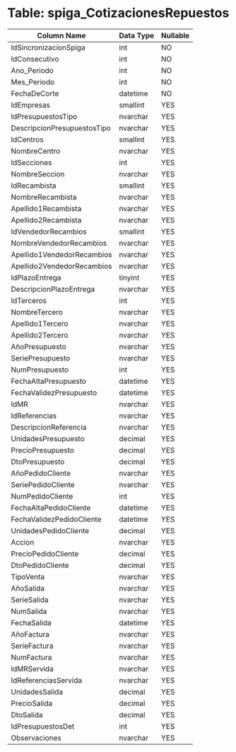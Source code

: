 # Table: spiga_CotizacionesRepuestos

| Column Name | Data Type | Nullable |
|-------------|-----------|----------|
| IdSincronizacionSpiga | int | NO |
| IdConsecutivo | int | NO |
| Ano_Periodo | int | NO |
| Mes_Periodo | int | NO |
| FechaDeCorte | datetime | NO |
| IdEmpresas | smallint | YES |
| IdPresupuestosTipo | nvarchar | YES |
| DescripcionPresupuestosTipo | nvarchar | YES |
| IdCentros | smallint | YES |
| NombreCentro | nvarchar | YES |
| IdSecciones | int | YES |
| NombreSeccion | nvarchar | YES |
| IdRecambista | smallint | YES |
| NombreRecambista | nvarchar | YES |
| Apellido1Recambista | nvarchar | YES |
| Apellido2Recambista | nvarchar | YES |
| IdVendedorRecambios | smallint | YES |
| NombreVendedorRecambios | nvarchar | YES |
| Apellido1VendedorRecambios | nvarchar | YES |
| Apellido2VendedorRecambios | nvarchar | YES |
| IdPlazoEntrega | tinyint | YES |
| DescripcionPlazoEntrega | nvarchar | YES |
| IdTerceros | int | YES |
| NombreTercero | nvarchar | YES |
| Apellido1Tercero | nvarchar | YES |
| Apellido2Tercero | nvarchar | YES |
| AñoPresupuesto | nvarchar | YES |
| SeriePresupuesto | nvarchar | YES |
| NumPresupuesto | int | YES |
| FechaAltaPresupuesto | datetime | YES |
| FechaValidezPresupuesto | datetime | YES |
| IdMR | nvarchar | YES |
| IdReferencias | nvarchar | YES |
| DescripcionReferencia | nvarchar | YES |
| UnidadesPresupuesto | decimal | YES |
| PrecioPresupuesto | decimal | YES |
| DtoPresupuesto | decimal | YES |
| AñoPedidoCliente | nvarchar | YES |
| SeriePedidoCliente | nvarchar | YES |
| NumPedidoCliente | int | YES |
| FechaAltaPedidoCliente | datetime | YES |
| FechaValidezPedidoCliente | datetime | YES |
| UnidadesPedidoCliente | decimal | YES |
| Accion | nvarchar | YES |
| PrecioPedidoCliente | decimal | YES |
| DtoPedidoCliente | decimal | YES |
| TipoVenta | nvarchar | YES |
| AñoSalida | nvarchar | YES |
| SerieSalida | nvarchar | YES |
| NumSalida | nvarchar | YES |
| FechaSalida | datetime | YES |
| AñoFactura | nvarchar | YES |
| SerieFactura | nvarchar | YES |
| NumFactura | nvarchar | YES |
| IdMRServida | nvarchar | YES |
| IdReferenciasServida | nvarchar | YES |
| UnidadesSalida | decimal | YES |
| PrecioSalida | decimal | YES |
| DtoSalida | decimal | YES |
| IdPresupuestosDet | int | YES |
| Observaciones | nvarchar | YES |
